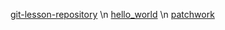 [git-lesson-repository](https://github.com/zhuqh93/git-lesson-repository.git)
\n
[hello_world](https://github.com/zhuqh93/hello_world.git)
\n
[patchwork](https://github.com/zhuqh93/patchwork.git)